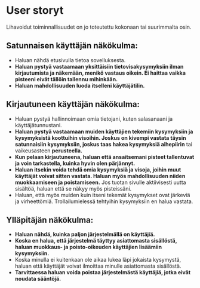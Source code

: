 # User storyt

Lihavoidut toiminnallisuudet on jo toteutettu kokonaan tai suurimmalta osin.

## Satunnaisen käyttäjän näkökulma:
* Haluan nähdä etusivulla tietoa sovelluksesta.
* __Haluan pystyä vastaamaan yksittäisiin tietovisakysymyksiin ilman kirjautumista ja näkemään, menikö vastaus oikein. Ei haittaa vaikka pisteeni eivät tällöin tallennu mihinkään.__
* __Haluan mahdollisuuden luoda itselleni käyttäjätilin.__

## Kirjautuneen käyttäjän näkökulma:
* Haluan pystyä hallinnoimaan omia tietojani, kuten salasanaani ja käyttäjätunnustani.
* __Haluan pystyä vastaamaan muiden käyttäjien tekemiin kysymyksiin ja kysymyksistä koottuihin visoihin. Joskus on kivempi vastata täysin satunnaisiin kysymyksiin, joskus taas hakea kysymyksiä aihepiirin__ tai vaikeusasteen __perusteella.__
* __Kun pelaan kirjautuneena, haluan että ansaitsemani pisteet tallentuvat ja voin tarkastella, kuinka hyvin olen pärjännyt.__
* __Haluan itsekin voida tehdä omia kysymyksiä ja visoja, joihin muut käyttäjät voivat sitten vastata. Haluan myös mahdollisuuden niiden muokkaamiseen ja poistamiseen.__ Jos tuotan sivulle aktiivisesti uutta sisältöä, haluan että se näkyy myös pisteissäni.
* Haluan, että myös muiden kuin itseni tekemät kysymykset ovat järkeviä ja virheettömiä. Trollailumielessä tehtyihin kysymyksiin en halua vastata.

## Ylläpitäjän näkökulma:
* __Haluan nähdä, kuinka paljon järjestelmällä on käyttäjiä.__
* __Koska en halua, että järjestelmä täyttyy asiattomasta sisällöstä, haluan muokkaus- ja poisto-oikeuden käyttäjien lisäämiin kysymyksiin.__
* Koska minulla ei kuitenkaan ole aikaa lukea läpi jokaista kysymystä, haluan että käyttäjät voivat ilmoittaa minulle asiattomasta sisällöstä.
* __Tarvittaessa haluan voida poistaa järjestelmästä käyttäjiä, jotka eivät noudata sääntöjä.__               



